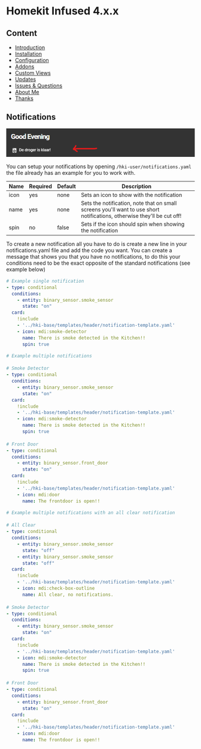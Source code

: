 # Homekit Infused 4.x.x

## Content
- [Introduction](../index.md)
- [Installation](../installation.md)
- [Configuration](../configuration.md)
- [Addons](../addons.md)
- [Custom Views](../custom_views.md)
- [Updates](../updates.md)
- [Issues & Questions](../issues.md)
- [About Me](../about.md)
- [Thanks](../thanks.md)

## Notifications

![Homekit Infused](../images/notifications.png)

You can setup your notifications by opening `/hki-user/notifications.yaml` the file already has an example for you to work with.

| Name | Required | Default | Description |
|----------------------------------|-------------|----------------------------------|----------------------------------------------------------------------------------------------------------------------------------------------------------------------|
| icon | yes | none | Sets an icon to show with the notification |
| name | yes | none | Sets the notification, note that on small screens you'll want to use short notifications, otherwise they'll be cut off! |
| spin | no | false | Sets if the icon should spin when showing the notification |

To create a new notification all you have to do is create a new line in your notifications.yaml file and add the code you want.
You can create a message that shows you that you have no notifications, to do this your conditions need to be the exact opposite of the standard notifications (see example below)

```yaml
# Example single notification
- type: conditional
  conditions:
    - entity: binary_sensor.smoke_sensor
      state: "on"
  card:
    !include
    - '../hki-base/templates/header/notification-template.yaml'
    - icon: mdi:smoke-detector
      name: There is smoke detected in the Kitchen!!
      spin: true
```
```yaml
# Example multiple notifications

# Smoke Detector
- type: conditional
  conditions:
    - entity: binary_sensor.smoke_sensor
      state: "on"
  card:
    !include
    - '../hki-base/templates/header/notification-template.yaml'
    - icon: mdi:smoke-detector
      name: There is smoke detected in the Kitchen!!
      spin: true

# Front Door
- type: conditional
  conditions:
    - entity: binary_sensor.front_door
      state: "on"
  card:
    !include
    - '../hki-base/templates/header/notification-template.yaml'
    - icon: mdi:door
      name: The frontdoor is open!!
```
```yaml
# Example multiple notifications with an all clear notification

# All Clear
- type: conditional
  conditions:
    - entity: binary_sensor.smoke_sensor
      state: "off"
    - entity: binary_sensor.smoke_sensor
      state: "off"
  card:
    !include
    - '../hki-base/templates/header/notification-template.yaml'
    - icon: mdi:check-box-outline
      name: All clear, no notifications.
      
# Smoke Detector
- type: conditional
  conditions:
    - entity: binary_sensor.smoke_sensor
      state: "on"
  card:
    !include
    - '../hki-base/templates/header/notification-template.yaml'
    - icon: mdi:smoke-detector
      name: There is smoke detected in the Kitchen!!
      spin: true

# Front Door
- type: conditional
  conditions:
    - entity: binary_sensor.front_door
      state: "on"
  card:
    !include
    - '../hki-base/templates/header/notification-template.yaml'
    - icon: mdi:door
      name: The frontdoor is open!!
```

